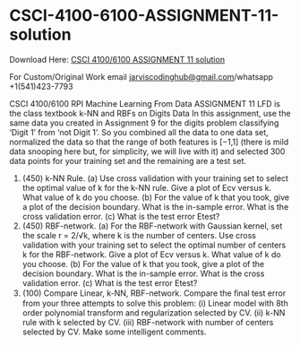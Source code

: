 # CSCI-4100-6100-ASSIGNMENT-11-solution

Download Here: [CSCI 4100/6100 ASSIGNMENT 11 solution](https://jarviscodinghub.com/assignment/csci-4100-6100-assignment-11-solution/)

For Custom/Original Work email jarviscodinghub@gmail.com/whatsapp +1(541)423-7793

CSCI 4100/6100 RPI Machine Learning From Data
ASSIGNMENT 11
LFD is the class textbook
k-NN and RBFs on Digits Data
In this assignment, use the same data you created in Assignment 9 for the digits problem classifying ‘Digit 1’ from ‘not Digit 1’.
So you combined all the data to one data set, normalized the data so that the range of both features is [−1,1] (there is mild data snooping here but, for simplicity, we will live with it) and selected 300 data points for your training set and the remaining are a test set.
1. (450) k-NN Rule.
(a) Use cross validation with your training set to select the optimal value of k for the k-NN rule. Give a plot of Ecv versus k. What value of k do you choose.
(b) For the value of k that you took, give a plot of the decision boundary. What is the in-sample error. What is the cross validation error.
(c) What is the test error Etest?
2. (450) RBF-network. (a) For the RBF-network with Gaussian kernel, set the scale r = 2/√k, where k is the number of centers. Use cross validation with your training set to select the optimal number of centers k for the RBF-network. Give a plot of Ecv versus k. What value of k do you choose.
(b) For the value of k that you took, give a plot of the decision boundary. What is the in-sample error. What is the cross validation error.
(c) What is the test error Etest?
3. (100) Compare Linear, k-NN, RBF-network. Compare the ﬁnal test error from your three attempts to solve this problem: (i) Linear model with 8th order polynomial transform and regularization selected by CV. (ii) k-NN rule with k selected by CV. (iii) RBF-network with number of centers selected by CV. Make some intelligent comments.
